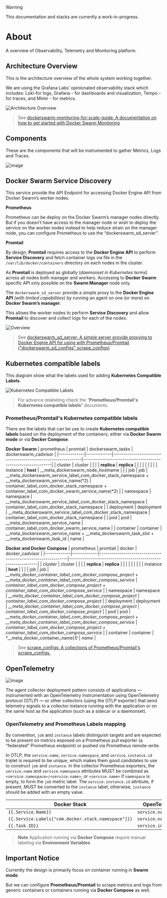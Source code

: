 > [!WARNING]
> This documentation and stacks are currently a work-in-progress.

# About
A overview of Observability, Telemetry and Monitoring platform.

## Architecture Overview
This is the architecture overview of the whole system working together.

We are using the Grafana Labs’ opinionated observability stack which includes: Loki-for logs, Grafana - for dashboards and visualization, Tempo - for traces, and Mimir - for metrics.

<picture>
  <source media="(prefers-color-scheme: dark)" srcset="https://github.com/YouMightNotNeedKubernetes/dockerswarm-monitoring-for-scale-guide/assets/4363857/859a1172-db2a-4865-9f0c-ff596aff05c5">
  <source media="(prefers-color-scheme: light)" srcset="https://github.com/YouMightNotNeedKubernetes/dockerswarm-monitoring-for-scale-guide/assets/4363857/41fb45ba-6a3c-4ab5-b549-37dbad9f8e44">
  <img alt="Architecture Overview" src="https://github.com/YouMightNotNeedKubernetes/dockerswarm-monitoring-for-scale-guide/assets/4363857/41fb45ba-6a3c-4ab5-b549-37dbad9f8e44">
</picture>

> See [dockerswarm-monitoring-for-scale-guide: A documentation on how to get started with Docker Swarm Monitoring](https://github.com/YouMightNotNeedKubernetes/dockerswarm-monitoring-for-scale-guide)

## Components
These are the components that will be instrumented to gather Metrics, Logs and Traces.

![image](https://github.com/YouMightNotNeedKubernetes/dockerswarm-monitoring-guide/assets/4363857/95c63ad5-1cf9-4d12-8d2a-89185e3673c0)

## Docker Swarm Service Discovery
This service provide the API Endpoint for accessing Docker Engine API from Docker Swarm’s worker nodes.

**Prometheus**

Prometheus can be deploy on the Docker Swarm’s manager nodes directly. But if you doesn’t have access to the manager node or wish to deploy the service on the worker nodes instead to help reduce strain on the manager node, you can configure Prometheus to use the “dockerswarm_sd_server”.

**Promtail**

By design, **Promtail** requires access to the **Docker Engine API** to perform **Service Discovery** and fetch container logs via file in the `/var/lib/docker/containers` directory on each nodes in the cluster. 

As **Promtail** is deployed as globally (*daemonset in Kubernetes terms*) across all nodes both manager and workers. Accessing to **Docker Swarm** specific API only possible on the **Swarm Manager** node only.

The `dockerswarm_sd_server` provide a simple proxy to the **Docker Engine API** (*with limited capabilities*) by running an agent on one (or more) on **Docker Swarm’s manager**.

This allows the worker nodes to perform **Service Discovery** and allow **Promtail** to discover and collect logs for each of the nodes.

<picture>
  <source media="(prefers-color-scheme: dark)" srcset="https://github.com/socheatsok78/dockerswarm_sd_server/assets/4363857/babd8ddc-d2d6-45b1-8995-401ec3b7319d">
  <source media="(prefers-color-scheme: light)" srcset="https://github.com/socheatsok78/dockerswarm_sd_server/assets/4363857/a59d6061-48da-40d5-8ed0-669ba9794e9c">
  <img alt="Overview" src="https://github.com/socheatsok78/dockerswarm_sd_server/assets/4363857/a59d6061-48da-40d5-8ed0-669ba9794e9c">
</picture>

> See [dockerswarm_sd_server: A simple server provide proxying to Docker Engine API for using with Prometheus/Promtail \("dockerswarm_sd_configs" scrape_configs\)](https://github.com/socheatsok78/dockerswarm_sd_server)


## Kubernetes compatible labels
This diagram show what the labels used for adding **Kubernetes Compatible Labels**.

<picture>
  <source media="(prefers-color-scheme: dark)" srcset="https://github.com/YouMightNotNeedKubernetes/prometheus/assets/4363857/0939b290-3d74-42a3-8807-3beed504614a">
  <source media="(prefers-color-scheme: light)" srcset="https://github.com/YouMightNotNeedKubernetes/prometheus/assets/4363857/0ec926bc-457e-450b-901a-76d651d4e7bf">
  <img alt="Kubernetes Compatible Labels" src="https://github.com/YouMightNotNeedKubernetes/prometheus/assets/4363857/0ec926bc-457e-450b-901a-76d651d4e7bf">
</picture>

> For advance relabeling check the “**Prometheus/Promtail's Kubernetes compatible labels**” documents.

### Prometheus/Promtail's Kubernetes compatible labels

There are the labels that can be use to create **Kubernetes compatible labels** based on the deployment of the containers, either via **Docker Swarm mode** or via **Docker Compose**.

**Docker Swarm**
| prometheus  | promtail    | dockerswarm_tasks                                            | dockerswarm_cadvisor                                         |
|-------------|-------------|--------------------------------------------------------------|--------------------------------------------------------------|
| cluster     | cluster     |                                                              |                                                              |
| __replica__ | __replica__ |                                                              |                                                              |
|             |             |                                                              |                                                              |
| instance    | __host__    | __meta_dockerswarm_node_hostname                             |                                                              |
| job         | job         | __meta_dockerswarm_service_label_com_docker_stack_namespace + __meta_dockerswarm_service_name(*2) | container_label_com_docker_stack_namespace + container_label_com_docker_swarm_service_name(*2) |
| namespace   | namespace   | __meta_dockerswarm_service_label_com_docker_stack_namespace  | container_label_com_docker_stack_namespace                   |
| deployment  | deployment  | __meta_dockerswarm_service_label_com_docker_stack_namespace  | container_label_com_docker_stack_namespace                   |
| pod         | pod         | __meta_dockerswarm_service_name                              | container_label_com_docker_swarm_service_name                |
| container   | container   | __meta_dockerswarm_service_name + __meta_dockerswarm_task_slot + <br>__meta_dockerswarm_task_id | name                                                         |


**Docker and Docker Compose**
| prometheus  | promtail    | docker                                                       | docker_cadvisor                                              |
|-------------|-------------|--------------------------------------------------------------|--------------------------------------------------------------|
| cluster     | cluster     |                                                              |                                                              |
| __replica__ | __replica__ |                                                              |                                                              |
|             |             |                                                              |                                                              |
| instance    | __host__    |                                                              |                                                              |
| job         | job         | *__meta_docker_container_label_com_docker_compose_project + __meta_docker_container_label_com_docker_compose_service* | *container_label_com_docker_compose_project + container_label_com_docker_compose_service* |
| namespace   | namespace   | *__meta_docker_container_label_com_docker_compose_project*   | *container_label_com_docker_compose_project*                 |
| deployment  | deployment  | *__meta_docker_container_label_com_docker_compose_project*   | *container_label_com_docker_compose_project*                 |
| pod         | pod         | *__meta_docker_container_label_com_docker_compose_project + __meta_docker_container_label_com_docker_compose_service* | *container_label_com_docker_compose_project + container_label_com_docker_compose_service* |
| container   | container   | *__meta_docker_container_name(*1)*                           | *name*                                                       |

> See [scrape_configs: A collections of Prometheus/Promtail's scrape_configs.](https://github.com/YouMightNotNeedKubernetes/scrape_configs)

## OpenTelemetry

![image](https://github.com/YouMightNotNeedKubernetes/dockerswarm-monitoring-guide/assets/4363857/40718ca1-3a09-4944-b91f-89a868dff0b7)


The agent collector deployment pattern consists of applications — instrumented with an OpenTelemetry Instrumentation using OpenTelemetry protocol (OTLP) — or other collectors (using the OTLP exporter) that send telemetry signals to a collector instance running with the application or on the same host as the application (such as a sidecar or a daemonset).

### **OpenTelemetry and Prometheus Labels mapping**
By convention, `job` and `instance` labels distinguish targets and are expected to be present on metrics exposed on a Prometheus pull exporter (a “federated” Prometheus endpoint) or pushed via Prometheus remote-write.

In OTLP, the `service.name`, `service.namespace`, and `service.instance.id` triplet is required to be unique, which makes them good candidates to use to construct `job` and `instance`. In the collector Prometheus exporters, the `service.name` and `service.namespace` attributes MUST be combined as `<service.namespace>/<service.name>`, or `<service.name>` if `namespace` is empty, to form the `job` metric label. The `service.instance.id` attribute, if present, MUST be converted to the `instance` label; otherwise, `instance` should be added with an empty value.

| Docker Stack                                        | OpenTelemetry         |
| --------------------------------------------------- | --------------------- |
| `{{.Service.Name}}`                                 | `service.name`        |
| `{{.Service.Labels["com.docker.stack.namespace"]}}` | `service.namespace`   |
| `{{.Task.ID}}`                                      | `service.instance.id` |
> **Note**
> Application running via **Docker Compose** require manual labeling via **Environment Variables**

## Important Notice

Currently the design is primarily focus on container running in **Swarm mode**. 

But we can configure **Prometheus/Promtail** to scrape metrics and logs from generic containers or containers running via **Docker Compose** as well.
